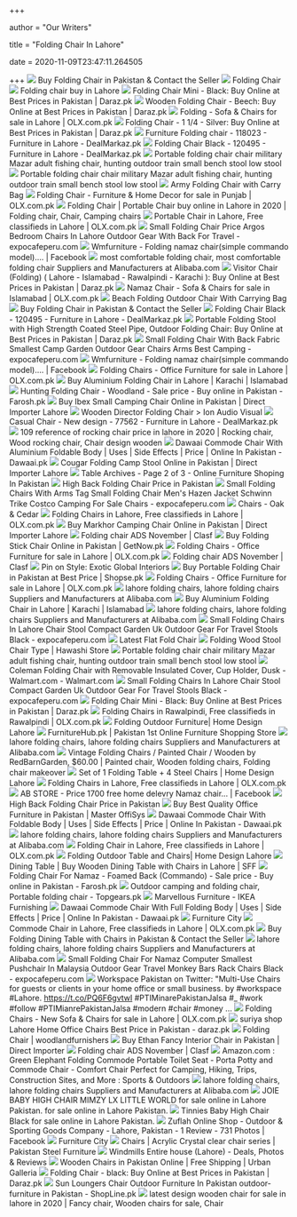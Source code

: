 +++
        
author = "Our Writers"
        
title = "Folding Chair In Lahore"
        
date = 2020-11-09T23:47:11.264505
        
+++
[ ![](https://www.apnafurniture.pk/wp-content/uploads/2014/11/chair-folding-min.jpg)](https://www.apnafurniture.pk/wp-content/uploads/2014/11/chair-folding-min.jpg) Buy Folding Chair in Pakistan & Contact the Seller
[ ![](https://assets.webbystores.pk/public/uploads/fabdb155eacdmarvellousd83fabdb/thumbs/Y3iO1KXc0gtaoro9WYWS74H0bdU1CRMbULwEHsa86CdcifHJZA1522242358ckKoYzGHR815LJDZJrsTGLbLT7HDULdMirsp2X0ILrXmtbf9U2-350-350.JPG)](https://assets.webbystores.pk/public/uploads/fabdb155eacdmarvellousd83fabdb/thumbs/Y3iO1KXc0gtaoro9WYWS74H0bdU1CRMbULwEHsa86CdcifHJZA1522242358ckKoYzGHR815LJDZJrsTGLbLT7HDULdMirsp2X0ILrXmtbf9U2-350-350.JPG) Folding Chair
[ ![](https://pk.all.biz/img/pk/catalog/72274.jpeg)](https://pk.all.biz/img/pk/catalog/72274.jpeg) Folding chair buy in Lahore
[ ![](https://static-01.daraz.pk/original/aa8e8495e13dd6383d46b850473ca0e8.jpg_340x340q80.jpg_.webp)](https://static-01.daraz.pk/original/aa8e8495e13dd6383d46b850473ca0e8.jpg_340x340q80.jpg_.webp) Folding Chair Mini - Black: Buy Online at Best Prices in Pakistan | Daraz.pk
[ ![](https://static-01.daraz.pk/original/fa0c860384a313a3ddcbd75562945b8b.jpg)](https://static-01.daraz.pk/original/fa0c860384a313a3ddcbd75562945b8b.jpg) Wooden Folding Chair - Beech: Buy Online at Best Prices in Pakistan |  Daraz.pk
[ ![](https://apollo-singapore.akamaized.net/v1/files/yafk9n6shlhn3-PK/image;s=272x0)](https://apollo-singapore.akamaized.net/v1/files/yafk9n6shlhn3-PK/image;s=272x0) Folding - Sofa & Chairs for sale in Lahore | OLX.com.pk
[ ![](https://static-01.daraz.pk/original/e4a36330145331c54bc1e5a413246e4d.jpg_340x340q80.jpg_.webp)](https://static-01.daraz.pk/original/e4a36330145331c54bc1e5a413246e4d.jpg_340x340q80.jpg_.webp) Folding Chair - 1 1/4 - Silver: Buy Online at Best Prices in Pakistan |  Daraz.pk
[ ![](https://dealmarkaz.pk/oc-content/uploads/1180/371047.jpg)](https://dealmarkaz.pk/oc-content/uploads/1180/371047.jpg) Furniture Folding chair - 118023 - Furniture in Lahore - DealMarkaz.pk
[ ![](https://dealmarkaz.pk/oc-content/uploads/1204/381046.jpg)](https://dealmarkaz.pk/oc-content/uploads/1204/381046.jpg) Folding Chair Black - 120495 - Furniture in Lahore - DealMarkaz.pk
[ ![](https://www.justhunters.pk/image/catalog//SUFEILE-1PC-Portable-folding-chair-chair-military-Mazar-adult-fishing-c/SUFEILE-1PC-Portable-folding-chair-chair-military-Mazar-adult-fishing-chair-outd-descriptionImage16.jpg)](https://www.justhunters.pk/image/catalog//SUFEILE-1PC-Portable-folding-chair-chair-military-Mazar-adult-fishing-c/SUFEILE-1PC-Portable-folding-chair-chair-military-Mazar-adult-fishing-chair-outd-descriptionImage16.jpg) Portable folding chair chair military Mazar adult fishing chair, hunting  outdoor train small bench stool low stool
[ ![](https://www.justhunters.pk/image/catalog//SUFEILE-1PC-Portable-folding-chair-chair-military-Mazar-adult-fishing-c/SUFEILE-1PC-Portable-folding-chair-chair-military-Mazar-adult-fishing-chair-outd-descriptionImage8.jpg)](https://www.justhunters.pk/image/catalog//SUFEILE-1PC-Portable-folding-chair-chair-military-Mazar-adult-fishing-c/SUFEILE-1PC-Portable-folding-chair-chair-military-Mazar-adult-fishing-chair-outd-descriptionImage8.jpg) Portable folding chair chair military Mazar adult fishing chair, hunting  outdoor train small bench stool low stool
[ ![](http://bigbrand.pk/image/cache/data/z98683/Army%20Folding%20Chair%20with%20Carry%20Bag%20in%20Pakistan-1-500x554.jpg)](http://bigbrand.pk/image/cache/data/z98683/Army%20Folding%20Chair%20with%20Carry%20Bag%20in%20Pakistan-1-500x554.jpg) Army Folding Chair with Carry Bag
[ ![](https://apollo-singapore.akamaized.net/v1/files/sz9wujn0ki6k2-PK/image;s=272x0)](https://apollo-singapore.akamaized.net/v1/files/sz9wujn0ki6k2-PK/image;s=272x0) Folding Chair - Furniture & Home Decor for sale in Punjab | OLX.com.pk
[ ![](https://i.pinimg.com/736x/9b/3a/b0/9b3ab0a020f56edbe48f22248709f574.jpg)](https://i.pinimg.com/736x/9b/3a/b0/9b3ab0a020f56edbe48f22248709f574.jpg) Folding Chair | Portable Chair buy online in Lahore in 2020 | Folding chair,  Chair, Camping chairs
[ ![](https://apollo-singapore.akamaized.net/v1/files/8x152vvmted41-PK/image)](https://apollo-singapore.akamaized.net/v1/files/8x152vvmted41-PK/image) Portable Chair in Lahore, Free classifieds in Lahore | OLX.com.pk
[ ![](https://www.expocafeperu.com/w/2020/01/small-folding-chair-price-argos-small-folding-chair-small-folding-bedroom-chairs-small-folding-chairs-in-lahore.jpg)](https://www.expocafeperu.com/w/2020/01/small-folding-chair-price-argos-small-folding-chair-small-folding-bedroom-chairs-small-folding-chairs-in-lahore.jpg) Small Folding Chair Price Argos Bedroom Chairs In Lahore Outdoor Gear With  Back For Travel - expocafeperu.com
[ ![](https://lookaside.fbsbx.com/lookaside/crawler/media/?media_id=2313525135599775)](https://lookaside.fbsbx.com/lookaside/crawler/media/?media_id=2313525135599775) Wmfurniture - Folding namaz chair(simple commando model).... | Facebook
[ ![](https://s.alicdn.com/@sc01/kf/H0aa897715e864528ab614ab91fac78487.jpg_300x300.jpg)](https://s.alicdn.com/@sc01/kf/H0aa897715e864528ab614ab91fac78487.jpg_300x300.jpg) most comfortable folding chair, most comfortable folding chair Suppliers  and Manufacturers at Alibaba.com
[ ![](https://static-01.daraz.pk/p/d1d498bd80c286ae155bd30009ca24a1.jpg)](https://static-01.daraz.pk/p/d1d498bd80c286ae155bd30009ca24a1.jpg) Visitor Chair (Folding) ( Lahore - Islamabad - Rawalpindi - Karachi ): Buy  Online at Best Prices in Pakistan | Daraz.pk
[ ![](https://apollo-singapore.akamaized.net/v1/files/urc1yarzikef1-PK/image;s=272x0)](https://apollo-singapore.akamaized.net/v1/files/urc1yarzikef1-PK/image;s=272x0) Namaz Chair - Sofa & Chairs for sale in Islamabad | OLX.com.pk
[ ![](http://bigbrand.pk/image/cache/data/z99854/Beach%20Folding%20Outdoor%20Chair%20With%20Carrying%20Bag%20%20in%20Pakistan-6-500x554.jpg)](http://bigbrand.pk/image/cache/data/z99854/Beach%20Folding%20Outdoor%20Chair%20With%20Carrying%20Bag%20%20in%20Pakistan-6-500x554.jpg) Beach Folding Outdoor Chair With Carrying Bag
[ ![](https://www.apnafurniture.pk/wp-content/uploads/2014/11/DSCN0338.jpg)](https://www.apnafurniture.pk/wp-content/uploads/2014/11/DSCN0338.jpg) Buy Folding Chair in Pakistan & Contact the Seller
[ ![](https://dealmarkaz.pk/oc-content/uploads/1204/381047.jpg)](https://dealmarkaz.pk/oc-content/uploads/1204/381047.jpg) Folding Chair Black - 120495 - Furniture in Lahore - DealMarkaz.pk
[ ![](https://static-01.daraz.pk/original/da43410be7d0a9974876fa093eeb03b8.jpg)](https://static-01.daraz.pk/original/da43410be7d0a9974876fa093eeb03b8.jpg) Portable Folding Stool with High Strength Coated Steel Pipe, Outdoor Folding  Chair: Buy Online at Best Prices in Pakistan | Daraz.pk
[ ![](https://www.expocafeperu.com/w/2020/01/small-folding-bistro-chairs-small-folding-table-and-chair-set-small-folding-chair-comfortable-small-folding-chair-walmart-712x712.jpg)](https://www.expocafeperu.com/w/2020/01/small-folding-bistro-chairs-small-folding-table-and-chair-set-small-folding-chair-comfortable-small-folding-chair-walmart-712x712.jpg) Small Folding Chair With Back Fabric Smallest Camp Garden Outdoor Gear  Chairs Arms Best Camping - expocafeperu.com
[ ![](https://lookaside.fbsbx.com/lookaside/crawler/media/?media_id=2313525102266445)](https://lookaside.fbsbx.com/lookaside/crawler/media/?media_id=2313525102266445) Wmfurniture - Folding namaz chair(simple commando model).... | Facebook
[ ![](https://apollo-singapore.akamaized.net/v1/files/snmfperc4wzt3-PK/image;s=272x0)](https://apollo-singapore.akamaized.net/v1/files/snmfperc4wzt3-PK/image;s=272x0) Folding Chairs - Office Furniture for sale in Lahore | OLX.com.pk
[ ![](http://www.shimshaladventureshop.com/wp-content/uploads/2017/09/IMG_5748.jpg)](http://www.shimshaladventureshop.com/wp-content/uploads/2017/09/IMG_5748.jpg) Buy Aluminium Folding Chair in Lahore | Karachi | Islamabad
[ ![](https://farosh.pk/front/images/products/hunting-folding-chair-woodland-386267.jpeg)](https://farosh.pk/front/images/products/hunting-folding-chair-woodland-386267.jpeg) Hunting Folding Chair - Woodland - Sale price - Buy online in Pakistan -  Farosh.pk
[ ![](https://mleck4fzu20w.i.optimole.com/gi6h-ig-DtCd0ZVn/w:600/h:600/q:auto/https://chair.com.pk/wp-content/uploads/2020/08/Untitled-1-13.jpg)](https://mleck4fzu20w.i.optimole.com/gi6h-ig-DtCd0ZVn/w:600/h:600/q:auto/https://chair.com.pk/wp-content/uploads/2020/08/Untitled-1-13.jpg) Buy Ibex Small Camping Chair Online in Pakistan | Direct Importer Lahore
[ ![](https://www.ion.com.pk/wp-content/uploads/gdjh-01-1.jpeg)](https://www.ion.com.pk/wp-content/uploads/gdjh-01-1.jpeg) Wooden Director Folding Chair > Ion Audio Visual
[ ![](https://dealmarkaz.pk/oc-content/uploads/775/230514.jpg)](https://dealmarkaz.pk/oc-content/uploads/775/230514.jpg) Casual Chair - New design - 77562 - Furniture in Lahore - DealMarkaz.pk
[ ![](https://i.pinimg.com/originals/6d/53/66/6d53667a93084b2f2a0e8caf0b1050cc.jpg)](https://i.pinimg.com/originals/6d/53/66/6d53667a93084b2f2a0e8caf0b1050cc.jpg) 109 reference of rocking chair price in lahore in 2020 | Rocking chair,  Wood rocking chair, Chair design wooden
[ ![](https://products.dawaai.pk/2017/11/21506/item/dawdaw21506_101512045299.jpg)](https://products.dawaai.pk/2017/11/21506/item/dawdaw21506_101512045299.jpg) Dawaai Commode Chair With Aluminium Foldable Body | Uses | Side Effects |  Price | Online In Pakistan - Dawaai.pk
[ ![](https://mleck4fzu20w.i.optimole.com/gi6h-ig-2Yhmf9Fn/w:600/h:600/q:auto/https://chair.com.pk/wp-content/uploads/2020/08/Untitled-2-1.jpg)](https://mleck4fzu20w.i.optimole.com/gi6h-ig-2Yhmf9Fn/w:600/h:600/q:auto/https://chair.com.pk/wp-content/uploads/2020/08/Untitled-2-1.jpg) Cougar Folding Camp Stool Online in Pakistan | Direct Importer Lahore
[ ![](https://www.saimfurniturefactory.com/wp-content/uploads/2019/06/029-300x300.jpg)](https://www.saimfurniturefactory.com/wp-content/uploads/2019/06/029-300x300.jpg) Table Archives - Page 2 of 3 - Online Furniture Shoping In Pakistan
[ ![](https://cdn.homeshopping.pk/product_images/b/076/Folding_chair__10154_zoom.jpg)](https://cdn.homeshopping.pk/product_images/b/076/Folding_chair__10154_zoom.jpg) High Back Folding Chair Price in Pakistan
[ ![](https://www.expocafeperu.com/w/2020/01/small-folding-chairs-in-lahore-small-folding-chair-stool-small-compact-folding-chair-small-folding-garden-chairs-uk-336x280.jpg)](https://www.expocafeperu.com/w/2020/01/small-folding-chairs-in-lahore-small-folding-chair-stool-small-compact-folding-chair-small-folding-garden-chairs-uk-336x280.jpg) Small Folding Chairs With Arms Tag Small Folding Chair Men's Hazen Jacket  Schwinn Trike Costco Camping For Sale Chairs - expocafeperu.com
[ ![](http://www.oakncedar.com/images/Chairs/1/Chair1.jpg)](http://www.oakncedar.com/images/Chairs/1/Chair1.jpg) Chairs - Oak & Cedar
[ ![](https://apollo-singapore.akamaized.net/v1/files/j1892vf6phk22-PK/image)](https://apollo-singapore.akamaized.net/v1/files/j1892vf6phk22-PK/image) Folding Chairs in Lahore, Free classifieds in Lahore | OLX.com.pk
[ ![](https://mleck4fzu20w.i.optimole.com/gi6h-ig-0qLPWukD/w:600/h:600/q:auto/https://chair.com.pk/wp-content/uploads/2020/08/large-folding-1-1.jpg)](https://mleck4fzu20w.i.optimole.com/gi6h-ig-0qLPWukD/w:600/h:600/q:auto/https://chair.com.pk/wp-content/uploads/2020/08/large-folding-1-1.jpg) Buy Markhor Camping Chair Online in Pakistan | Direct Importer Lahore
[ ![](https://img.clasf.pk/2019/10/09/folding-chair-20191009212247.6866600015.jpg)](https://img.clasf.pk/2019/10/09/folding-chair-20191009212247.6866600015.jpg) Folding chair  ADS November  | Clasf
[ ![](https://getnow.pk/wp-content/uploads/2016/03/11-27.jpg)](https://getnow.pk/wp-content/uploads/2016/03/11-27.jpg) Buy Folding Stick Chair Online in Pakistan | GetNow.pk
[ ![](https://apollo-singapore.akamaized.net/v1/files/8dpkroioc45r-PK/image;s=272x0)](https://apollo-singapore.akamaized.net/v1/files/8dpkroioc45r-PK/image;s=272x0) Folding Chairs - Office Furniture for sale in Lahore | OLX.com.pk
[ ![](https://img.clasf.pk/2019/06/20/Imported-folding-chair-20190620002822.3342620015.jpg)](https://img.clasf.pk/2019/06/20/Imported-folding-chair-20190620002822.3342620015.jpg) Folding chair  ADS November  | Clasf
[ ![](https://i.pinimg.com/originals/95/89/34/958934eb87c27265a31163674d12a8a5.jpg)](https://i.pinimg.com/originals/95/89/34/958934eb87c27265a31163674d12a8a5.jpg) Pin on Style: Exotic Global Interiors
[ ![](https://shopse.pk/wp-content/uploads/2017/10/Folding-Chair-in-Pakistan-2.jpg)](https://shopse.pk/wp-content/uploads/2017/10/Folding-Chair-in-Pakistan-2.jpg) Buy Portable Folding Chair in Pakistan at Best Price | Shopse.pk
[ ![](https://apollo-singapore.akamaized.net/v1/files/bdwvc2j1opbt-PK/image;s=272x0)](https://apollo-singapore.akamaized.net/v1/files/bdwvc2j1opbt-PK/image;s=272x0) Folding Chairs - Office Furniture for sale in Lahore | OLX.com.pk
[ ![](https://s.alicdn.com/@sc01/kf/HTB1QZyzbCWD3KVjSZSgq6ACxVXaG.jpg_300x300.jpg)](https://s.alicdn.com/@sc01/kf/HTB1QZyzbCWD3KVjSZSgq6ACxVXaG.jpg_300x300.jpg) lahore folding chairs, lahore folding chairs Suppliers and Manufacturers at  Alibaba.com
[ ![](http://www.shimshaladventureshop.com/wp-content/uploads/2017/09/IMG_5754-600x400.jpg)](http://www.shimshaladventureshop.com/wp-content/uploads/2017/09/IMG_5754-600x400.jpg) Buy Aluminium Folding Chair in Lahore | Karachi | Islamabad
[ ![](https://s.alicdn.com/@sc01/kf/H7ac39678472e4202925036e4718400eco.jpg_300x300.jpg)](https://s.alicdn.com/@sc01/kf/H7ac39678472e4202925036e4718400eco.jpg_300x300.jpg) lahore folding chairs, lahore folding chairs Suppliers and Manufacturers at  Alibaba.com
[ ![](https://www.expocafeperu.com/w/2020/01/kaikkialla-folding-chair-small-small-light-folding-chair-small-seat-folding-chair-small-folding-chair-rack-1092x1092.jpg)](https://www.expocafeperu.com/w/2020/01/kaikkialla-folding-chair-small-small-light-folding-chair-small-seat-folding-chair-small-folding-chair-rack-1092x1092.jpg) Small Folding Chairs In Lahore Chair Stool Compact Garden Uk Outdoor Gear  For Travel Stools Black - expocafeperu.com
[ ![](http://bigbrand.pk/image/data/z99855/Latest%20Flat%20Fold%20Chair%20in%20Pakistan-1.jpg)](http://bigbrand.pk/image/data/z99855/Latest%20Flat%20Fold%20Chair%20in%20Pakistan-1.jpg) Latest Flat Fold Chair
[ ![](https://hawashistore.com/wp-content/uploads/2019/02/2017-cheap-modern-portable-small-folding-chair-3-1-1.png)](https://hawashistore.com/wp-content/uploads/2019/02/2017-cheap-modern-portable-small-folding-chair-3-1-1.png) Folding Wood Stool Chair Type | Hawashi Store
[ ![](https://www.justhunters.pk/image/cache/cache/1001-2000/1172/main/9301-SUFEILE-1PC-Portable-folding-chair-chair-military-Mazar-adult-fishing-chair-outd-0-1-600x315w.jpg)](https://www.justhunters.pk/image/cache/cache/1001-2000/1172/main/9301-SUFEILE-1PC-Portable-folding-chair-chair-military-Mazar-adult-fishing-chair-outd-0-1-600x315w.jpg) Portable folding chair chair military Mazar adult fishing chair, hunting  outdoor train small bench stool low stool
[ ![](https://i5.walmartimages.com/asr/eb3865f9-ed6a-44f8-a148-7dc8a55ddde1_2.d792cf5fa6b570a12c57c28c8893ae85.jpeg)](https://i5.walmartimages.com/asr/eb3865f9-ed6a-44f8-a148-7dc8a55ddde1_2.d792cf5fa6b570a12c57c28c8893ae85.jpeg) Coleman Folding Chair with Removable Insulated Cover, Cup Holder, Dusk -  Walmart.com - Walmart.com
[ ![](https://www.expocafeperu.com/w/2020/01/small-folding-office-chair-small-folding-chair-amazon-small-round-folding-chair-small-folding-table-and-chairs-uk-712x712.jpg)](https://www.expocafeperu.com/w/2020/01/small-folding-office-chair-small-folding-chair-amazon-small-round-folding-chair-small-folding-table-and-chairs-uk-712x712.jpg) Small Folding Chairs In Lahore Chair Stool Compact Garden Uk Outdoor Gear  For Travel Stools Black - expocafeperu.com
[ ![](https://static-01.daraz.pk/original/6b2c4ffce81cc845bf01cb97808ab3c6.jpg)](https://static-01.daraz.pk/original/6b2c4ffce81cc845bf01cb97808ab3c6.jpg) Folding Chair Mini - Black: Buy Online at Best Prices in Pakistan | Daraz.pk
[ ![](https://apollo-singapore.akamaized.net/v1/files/wrgts9ojwmom-PK/image)](https://apollo-singapore.akamaized.net/v1/files/wrgts9ojwmom-PK/image) Folding Chairs in Rawalpindi, Free classifieds in Rawalpindi | OLX.com.pk
[ ![](https://homedesign.pk/726-large_default/folding-outdoor-table-chairs-hd-odf-010.jpg)](https://homedesign.pk/726-large_default/folding-outdoor-table-chairs-hd-odf-010.jpg) Folding Outdoor Furniture| Home Design Lahore
[ ![](https://furniturehub.pk/wp-content/themes/furniturehub/images/minimal-chair.png)](https://furniturehub.pk/wp-content/themes/furniturehub/images/minimal-chair.png) FurnitureHub.pk | Pakistan 1st Online Furniture Shopping Store
[ ![](https://s.alicdn.com/@sc01/kf/Ha4fba258bc4d416bbcb1e8665ea2ac8e0.jpg_300x300.jpg)](https://s.alicdn.com/@sc01/kf/Ha4fba258bc4d416bbcb1e8665ea2ac8e0.jpg_300x300.jpg) lahore folding chairs, lahore folding chairs Suppliers and Manufacturers at  Alibaba.com
[ ![](https://i.pinimg.com/originals/87/7c/a1/877ca14aabf38d30cbe9dc499e34ae49.jpg)](https://i.pinimg.com/originals/87/7c/a1/877ca14aabf38d30cbe9dc499e34ae49.jpg) Vintage Folding Chairs / Painted Chair / Wooden by RedBarnGarden, $60.00 |  Painted chair, Wooden folding chairs, Folding chair makeover
[ ![](https://homedesign.pk/475-large_default/set-of-1-folding-table-4-stacking-chairs.jpg)](https://homedesign.pk/475-large_default/set-of-1-folding-table-4-stacking-chairs.jpg) Set of 1 Folding Table + 4 Steel Chairs | Home Design Lahore
[ ![](https://apollo-singapore.akamaized.net/v1/files/t0d8bu8lw67d1-PK/image)](https://apollo-singapore.akamaized.net/v1/files/t0d8bu8lw67d1-PK/image) Folding Chairs in Lahore, Free classifieds in Lahore | OLX.com.pk
[ ![](https://lookaside.fbsbx.com/lookaside/crawler/media/?media_id=107439407693080)](https://lookaside.fbsbx.com/lookaside/crawler/media/?media_id=107439407693080) AB STORE - Price 1700 free home delevry Namaz chair... | Facebook
[ ![](https://cdn.homeshopping.pk/product_images/r/817/chair_fold__28297_zoom.jpg)](https://cdn.homeshopping.pk/product_images/r/817/chair_fold__28297_zoom.jpg) High Back Folding Chair Price in Pakistan
[ ![](https://www.masteroffisys.com/media/catalog/product/cache/1/small_image/9df78eab33525d08d6e5fb8d27136e95/_/0/x_0003_barcelona-white-1.jpg.pagespeed.ic.7z3CexSv1K.jpg)](https://www.masteroffisys.com/media/catalog/product/cache/1/small_image/9df78eab33525d08d6e5fb8d27136e95/_/0/x_0003_barcelona-white-1.jpg.pagespeed.ic.7z3CexSv1K.jpg) Buy Best Quality Office Furniture in Pakistan | Master OffiSys
[ ![](https://products.dawaai.pk/2017/11/21504/item/dawdaw21504_101512045312.jpg)](https://products.dawaai.pk/2017/11/21504/item/dawdaw21504_101512045312.jpg) Dawaai Commode Chair With Foldable Body | Uses | Side Effects | Price |  Online In Pakistan - Dawaai.pk
[ ![](https://s.alicdn.com/@sc01/kf/H9686fe020cdf48aa8784543f485085d0f.jpg_300x300.jpg)](https://s.alicdn.com/@sc01/kf/H9686fe020cdf48aa8784543f485085d0f.jpg_300x300.jpg) lahore folding chairs, lahore folding chairs Suppliers and Manufacturers at  Alibaba.com
[ ![](https://apollo-singapore.akamaized.net/v1/files/ndtdew5h1tew2-PK/image)](https://apollo-singapore.akamaized.net/v1/files/ndtdew5h1tew2-PK/image) Folding Chair in Lahore, Free classifieds in Lahore | OLX.com.pk
[ ![](https://homedesign.pk/729-medium_default/folding-outdoor-table-chairs-hd-odf-011.jpg)](https://homedesign.pk/729-medium_default/folding-outdoor-table-chairs-hd-odf-011.jpg) Folding Outdoor Table and Chairs| Home Design Lahore
[ ![](http://www.saimfurniturefactory.com/wp-content/uploads/2019/06/029.jpg)](http://www.saimfurniturefactory.com/wp-content/uploads/2019/06/029.jpg) Dining Table | Buy Wooden Dining Table with Chairs in Lahore | SFF
[ ![](https://farosh.pk/front/images/products/Folding-Chair-For-Namaz---Foamed-Back-(Commando)-157278.jpg)](https://farosh.pk/front/images/products/Folding-Chair-For-Namaz---Foamed-Back-(Commando)-157278.jpg) Folding Chair For Namaz - Foamed Back (Commando) - Sale price - Buy online  in Pakistan - Farosh.pk
[ ![](https://www.topgears.pk/wp-content/uploads/2019/08/WF9058-CAMO-CAMPING-CHAIR-TITLE.jpg)](https://www.topgears.pk/wp-content/uploads/2019/08/WF9058-CAMO-CAMPING-CHAIR-TITLE.jpg) Outdoor camping and folding chair, Portable folding chair - Topgears.pk
[ ![](https://assets.webbystores.pk/public/uploads/fabdb155eacdmarvellousd83fabdb/thumbs/m8Xh05deaPRPFmG21gFmVgRITjD8zFeD14ZOJYguQcKVy3XNa81526038188CerELeCe8uVjAMULyZ5dlk16GCrst991TbKFiyzWZcEY0GyX1c-360-343.png)](https://assets.webbystores.pk/public/uploads/fabdb155eacdmarvellousd83fabdb/thumbs/m8Xh05deaPRPFmG21gFmVgRITjD8zFeD14ZOJYguQcKVy3XNa81526038188CerELeCe8uVjAMULyZ5dlk16GCrst991TbKFiyzWZcEY0GyX1c-360-343.png) Marvellous Furniture - IKEA Furnishing
[ ![](https://products.dawaai.pk/2017/11/21496/item/dawdaw21496_101512045359.jpg)](https://products.dawaai.pk/2017/11/21496/item/dawdaw21496_101512045359.jpg) Dawaai Commode Chair With Full Folding Body | Uses | Side Effects | Price |  Online In Pakistan - Dawaai.pk
[ ![](http://furniturecity.com.pk/image/cache/catalog/Home%20Furniture/Dining%20Tables/Breakfast%20Table%203%20(6)-600x770.JPG)](http://furniturecity.com.pk/image/cache/catalog/Home%20Furniture/Dining%20Tables/Breakfast%20Table%203%20(6)-600x770.JPG) Furniture City
[ ![](https://apollo-singapore.akamaized.net/v1/files/dpvaeg6ivd2i1-PK/image;s=272x0)](https://apollo-singapore.akamaized.net/v1/files/dpvaeg6ivd2i1-PK/image;s=272x0) Commode Chair in Lahore, Free classifieds in Lahore | OLX.com.pk
[ ![](https://www.apnafurniture.pk/wp-content/uploads/2013/04/table-folding-min.jpg)](https://www.apnafurniture.pk/wp-content/uploads/2013/04/table-folding-min.jpg) Buy Folding Dining Table with Chairs in Pakistan & Contact the Seller
[ ![](https://s.alicdn.com/@sc01/kf/H1be160db5c5245fbb4c6ad56cbf98c40d.jpg_300x300.jpg)](https://s.alicdn.com/@sc01/kf/H1be160db5c5245fbb4c6ad56cbf98c40d.jpg_300x300.jpg) lahore folding chairs, lahore folding chairs Suppliers and Manufacturers at  Alibaba.com
[ ![](https://www.expocafeperu.com/w/2020/01/small-folding-chair-for-namaz-small-folding-computer-chair-smallest-folding-pushchair-small-folding-chair-in-malaysia.jpg)](https://www.expocafeperu.com/w/2020/01/small-folding-chair-for-namaz-small-folding-computer-chair-smallest-folding-pushchair-small-folding-chair-in-malaysia.jpg) Small Folding Chair For Namaz Computer Smallest Pushchair In Malaysia  Outdoor Gear Travel Monkey Bars Rack Chairs Black - expocafeperu.com
[ ![](https://pbs.twimg.com/media/DcBQqy6X0AAhATh.jpg)](https://pbs.twimg.com/media/DcBQqy6X0AAhATh.jpg) Workspace Pakistan on Twitter: "Multi-Use Chairs for guests or clients in  your home office or small business. by #workspace #Lahore.  https://t.co/PQ6F6gvtwI #PTIMinarePakistanJalsa #_ #work #follow  #PTIMianrePakistanJalsa #modern #chair #money ...
[ ![](https://apollo-singapore.akamaized.net/v1/files/tnm4yl1esnyv2-PK/image)](https://apollo-singapore.akamaized.net/v1/files/tnm4yl1esnyv2-PK/image) Folding Chairs - New Sofa & Chairs for sale in Lahore | OLX.com.pk
[ ![](https://static-01.daraz.pk/p/99e4a5d2f354f5688fd5a548dc9d09ab.jpg)](https://static-01.daraz.pk/p/99e4a5d2f354f5688fd5a548dc9d09ab.jpg) suriya shop Lahore Home Office Chairs Best Price in Pakistan - daraz.pk
[ ![](http://woodlandfurnishers.com/wp-content/uploads/2018/04/1440073825-49278200.png)](http://woodlandfurnishers.com/wp-content/uploads/2018/04/1440073825-49278200.png) Folding Chair | woodlandfurnishers
[ ![](https://mleck4fzu20w.i.optimole.com/gi6h-ig-piWR-pCh/w:600/h:600/q:auto/https://chair.com.pk/wp-content/uploads/2019/06/Untitled-2-6.jpg)](https://mleck4fzu20w.i.optimole.com/gi6h-ig-piWR-pCh/w:600/h:600/q:auto/https://chair.com.pk/wp-content/uploads/2019/06/Untitled-2-6.jpg) Buy Ethan Fancy Interior Chair in Pakistan | Direct Importer
[ ![](https://img.clasf.pk/2019/10/09/folding-chair-20191009212247.4556310015.jpg)](https://img.clasf.pk/2019/10/09/folding-chair-20191009212247.4556310015.jpg) Folding chair  ADS November  | Clasf
[ ![](https://images-na.ssl-images-amazon.com/images/I/81soB0zKNLL._AC_SX569_.jpg)](https://images-na.ssl-images-amazon.com/images/I/81soB0zKNLL._AC_SX569_.jpg) Amazon.com : Green Elephant Folding Commode Portable Toilet Seat - Porta  Potty and Commode Chair - Comfort Chair Perfect for Camping, Hiking, Trips,  Construction Sites, and More : Sports & Outdoors
[ ![](https://s.alicdn.com/@sc01/kf/Hbcad9587d64441f89822dd1062a4b6c2w.jpg_300x300.jpg)](https://s.alicdn.com/@sc01/kf/Hbcad9587d64441f89822dd1062a4b6c2w.jpg_300x300.jpg) lahore folding chairs, lahore folding chairs Suppliers and Manufacturers at  Alibaba.com
[ ![](https://retail92.com/uploadimages/p_262_g_686.jpg)](https://retail92.com/uploadimages/p_262_g_686.jpg) JOIE BABY HIGH CHAIR MIMZY LX LITTLE WORLD for sale online in Lahore  Pakistan. for sale online in Lahore Pakistan.
[ ![](https://www.retail92.com/uploadimages/p_1203_g_3050.jpg)](https://www.retail92.com/uploadimages/p_1203_g_3050.jpg) Tinnies Baby High Chair Black for sale online in Lahore Pakistan.
[ ![](https://lookaside.fbsbx.com/lookaside/crawler/media/?media_id=1366461973557496)](https://lookaside.fbsbx.com/lookaside/crawler/media/?media_id=1366461973557496) Zuflah Online Shop - Outdoor & Sporting Goods Company - Lahore, Pakistan -  1 Review - 731 Photos | Facebook
[ ![](http://furniturecity.com.pk/image/cache/catalog/Home%20Furniture/Outdoor%20Furniture/205A6245-600x770.jpg)](http://furniturecity.com.pk/image/cache/catalog/Home%20Furniture/Outdoor%20Furniture/205A6245-600x770.jpg) Furniture City
[ ![](http://pakistansf.com/items/products/606513596-186-pic-1.jpg)](http://pakistansf.com/items/products/606513596-186-pic-1.jpg) Chairs | Acrylic Crystal clear chair series | Pakistan Steel Furniture
[ ![](https://q-xx.bstatic.com/xdata/images/hotel/840x460/215420657.jpg?k=71eb35ffbe62cf52c3a5864edb16203f3f572de168287c7af8350f2182cfa149&o=)](https://q-xx.bstatic.com/xdata/images/hotel/840x460/215420657.jpg?k=71eb35ffbe62cf52c3a5864edb16203f3f572de168287c7af8350f2182cfa149&o=) Windmills Entire house (Lahore) - Deals, Photos & Reviews
[ ![](https://cdn.shopify.com/s/files/1/0237/4985/3264/products/1_740cdad0-5b3c-461b-992a-fc12af2dfb18_800x.jpg?v=1603272348)](https://cdn.shopify.com/s/files/1/0237/4985/3264/products/1_740cdad0-5b3c-461b-992a-fc12af2dfb18_800x.jpg?v=1603272348) Wooden Chairs in Pakistan Online | Free Shipping | Urban Galleria
[ ![](https://static-01.daraz.pk/p/c13dade72f1de9b3fc62da67626f7923.jpg_340x340q80.jpg_.webp)](https://static-01.daraz.pk/p/c13dade72f1de9b3fc62da67626f7923.jpg_340x340q80.jpg_.webp) Folding Chair - black: Buy Online at Best Prices in Pakistan | Daraz.pk
[ ![](https://ae01.alicdn.com/kf/HTB1yCt9Xrj1gK0jSZFuq6ArHpXaA/2PCS-Zero-Gravity-Lounge-Chair-Grey-with-Portable-Cup-Holder-Table-font-b-Outdoor-b-font.jpg_300x300xz.jpg)](https://ae01.alicdn.com/kf/HTB1yCt9Xrj1gK0jSZFuq6ArHpXaA/2PCS-Zero-Gravity-Lounge-Chair-Grey-with-Portable-Cup-Holder-Table-font-b-Outdoor-b-font.jpg_300x300xz.jpg) Sun Loungers Chair Outdoor Furniture In Pakistan outdoor-furniture in  Pakistan - ShopLine.pk
[ ![](https://i.pinimg.com/474x/8b/5e/90/8b5e903b6e687a0eb7f29c3085ea6603.jpg)](https://i.pinimg.com/474x/8b/5e/90/8b5e903b6e687a0eb7f29c3085ea6603.jpg) latest design wooden chair for sale in lahore in 2020 | Fancy chair, Wooden  chairs for sale, Chair
